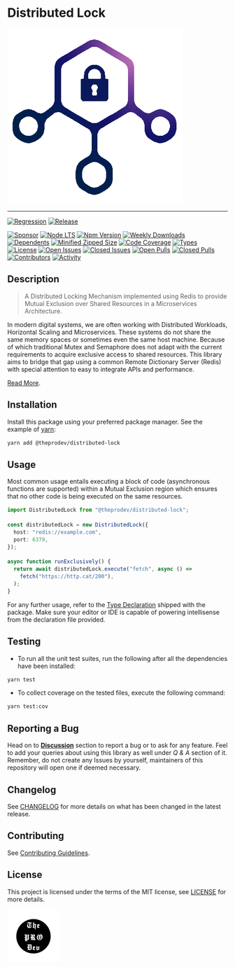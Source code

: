 <!-- markdownlint-configure-file { "MD033": false } -->

# Distributed Lock

[![Distributed Lock Icon](.github/assets/distributed-lock-original.png)](https://github.com/0xTheProDev/distributed-lock)

---

[![Regression](https://github.com/0xTheProDev/distributed-lock/actions/workflows/regression.yml/badge.svg?style=for-the-badge)](https://github.com/0xTheProDev/distributed-lock/actions/workflows/regression.yml)
[![Release](https://github.com/0xTheProDev/distributed-lock/actions/workflows/release.yml/badge.svg?style=for-the-badge)](https://github.com/0xTheProDev/distributed-lock/actions/workflows/release.yml)

[![Sponsor](https://img.shields.io/badge/sponsor-30363D?style=for-the-badge&logo=GitHub-Sponsors&logoColor=#white)](https://github.com/sponsors/0xTheProDev)
[![Node LTS](https://img.shields.io/node/v-lts/@theprodev/distributed-lock?style=for-the-badge)](https://nodejs.org)
[![Npm Version](https://img.shields.io/npm/v/@theprodev/distributed-lock?style=for-the-badge)](https://www.npmjs.com/package/@theprodev/distributed-lock)
[![Weekly Downloads](https://img.shields.io/npm/dw/@theprodev/distributed-lock?style=for-the-badge)](https://www.npmjs.com/package/@theprodev/distributed-lock)
[![Dependents](https://img.shields.io/librariesio/dependents/npm/@theprodev/distributed-lock?style=for-the-badge)](https://www.npmjs.com/package/@theprodev/distributed-lock)
[![Minified Zipped Size](https://img.shields.io/bundlephobia/minzip/@theprodev/distributed-lock?style=for-the-badge)](https://www.npmjs.com/package/@theprodev/distributed-lock)
[![Code Coverage](https://img.shields.io/codecov/c/github/0xtheprodev/distributed-lock?style=for-the-badge&token=Y2LTY0MA2U)](https://codecov.io/github/0xTheProDev/distributed-lock)
[![Types](https://img.shields.io/npm/types/@theprodev/distributed-lock?style=for-the-badge)](https://www.npmjs.com/package/@theprodev/distributed-lock)
[![License](https://img.shields.io/github/license/0xTheProDev/distributed-lock?style=for-the-badge&label=license)](https://github.com/0xTheProDev/distributed-lock/blob/main/LICENSE)
[![Open Issues](https://img.shields.io/github/issues-raw/0xTheProDev/distributed-lock?style=for-the-badge)](https://github.com/0xTheProDev/distributed-lock/issues)
[![Closed Issues](https://img.shields.io/github/issues-closed-raw/0xTheProDev/distributed-lock?style=for-the-badge)](https://github.com/0xTheProDev/distributed-lock/issues?q=is%3Aissue+is%3Aclosed)
[![Open Pulls](https://img.shields.io/github/issues-pr-raw/0xTheProDev/distributed-lock?style=for-the-badge)](https://github.com/0xTheProDev/distributed-lock/pulls)
[![Closed Pulls](https://img.shields.io/github/issues-pr-closed-raw/0xTheProDev/distributed-lock?style=for-the-badge)](https://github.com/0xTheProDev/distributed-lock/pulls?q=is%3Apr+is%3Aclosed)
[![Contributors](https://img.shields.io/github/contributors/0xTheProDev/distributed-lock?style=for-the-badge)](https://github.com/0xTheProDev/distributed-lock/graphs/contributors)
[![Activity](https://img.shields.io/github/last-commit/0xTheProDev/distributed-lock?style=for-the-badge&label=most%20recent%20activity)](https://github.com/0xTheProDev/distributed-lock/pulse)

## Description

> A Distributed Locking Mechanism implemented using Redis to provide Mutual Exclusion over Shared Resources in a Microservices Architecture.

In modern digital systems, we are often working with Distributed Workloads, Horizontal Scaling and Microservices. These systems do not share the same memory spaces or sometimes even the same host machine. Because of which traditional Mutex and Semaphore does not adapt with the current requirements to acquire exclusive access to shared resources. This library aims to bridge that gap using a common Remote Dictionary Server (Redis) with special attention to easy to integrate APIs and performance.

[Read More](https://martin.kleppmann.com/2016/02/08/how-to-do-distributed-locking.html).

## Installation

Install this package using your preferred package manager. See the example of [yarn](https://yarnpkg.com):

```sh
yarn add @theprodev/distributed-lock
```

## Usage

Most common usage entails executing a block of code (asynchronous functions are supported) within a Mutual Exclusion region which ensures that no other code is being executed on the same resources.

```ts
import DistributedLock from "@theprodev/distributed-lock";

const distributedLock = new DistributedLock({
  host: "redis://example.com",
  port: 6379,
});

async function runExclusively() {
  return await distributedLock.execute("fetch", async () =>
    fetch("https://http.cat/200"),
  );
}
```

For any further usage, refer to the [Type Declaration](https://www.typescriptlang.org/docs/handbook/declaration-files/introduction.html) shipped with the package. Make sure your editor or IDE is capable of powering intellisense from the declaration file provided.

## Testing

- To run all the unit test suites, run the following after all the dependencies have been installed:

```sh
yarn test
```

- To collect coverage on the tested files, execute the following command:

```sh
yarn test:cov
```

## Reporting a Bug

Head on to [**Discussion**](https://github.com/0xTheProDev/distributed-lock/discussions) section to report a bug or to ask for any feature. Feel to add your queries about using this library as well under _Q & A_ section of it. Remember, do not create any Issues by yourself, maintainers of this repository will open one if deemed necessary.

## Changelog

See [CHANGELOG](https://github.com/0xTheProDev/distributed-lock/blob/main/CHANGELOG.md) for more details on what has been changed in the latest release.

## Contributing

See [Contributing Guidelines](https://github.com/0xTheProDev/distributed-lock/blob/main/.github/CONTRIBUTING.md).

## License

This project is licensed under the terms of the MIT license, see [LICENSE](https://github.com/0xTheProDev/distributed-lock/blob/main/LICENSE) for more details.

<a href="https://github.com/0xTheProDev">
  <img src=".github/assets/the-pro-dev-original.png" alt="The Pro Dev" height="120" width="120"/>
</a>
